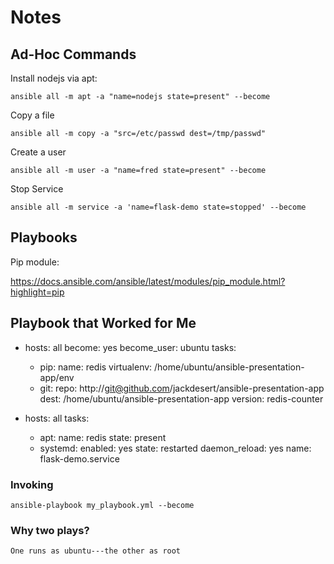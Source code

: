 Notes
=====

Ad-Hoc Commands
---------------

Install nodejs via apt:

    ansible all -m apt -a "name=nodejs state=present" --become

Copy a file

    ansible all -m copy -a "src=/etc/passwd dest=/tmp/passwd"

Create a user

    ansible all -m user -a "name=fred state=present" --become

Stop Service

    ansible all -m service -a 'name=flask-demo state=stopped' --become

Playbooks
---------

Pip module:

https://docs.ansible.com/ansible/latest/modules/pip_module.html?highlight=pip

Playbook that Worked for Me
---------------------------




- hosts: all
  become: yes
  become_user: ubuntu
  tasks:
    - pip:
        name: redis
        virtualenv: /home/ubuntu/ansible-presentation-app/env
    - git:
        repo: http://git@github.com/jackdesert/ansible-presentation-app
        dest: /home/ubuntu/ansible-presentation-app
        version: redis-counter

- hosts: all
  tasks:
    - apt:
        name: redis
        state: present
    - systemd:
        enabled: yes
        state: restarted
        daemon_reload: yes
        name: flask-demo.service




### Invoking

    ansible-playbook my_playbook.yml --become

### Why two plays?

    One runs as ubuntu---the other as root

